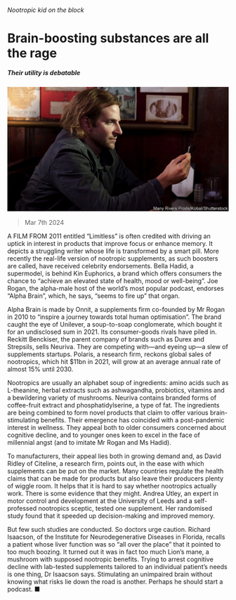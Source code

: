 ###### Nootropic kid on the block

# Brain-boosting substances are all the rage 

##### Their utility is debatable 

![image](images/20240309_WBP504.jpg) 

> Mar 7th 2024 

A FILM FROM 2011 entitled “Limitless” is often credited with driving an uptick in interest in products that improve focus or enhance memory. It depicts a struggling writer whose life is transformed by a smart pill. More recently the real-life version of nootropic supplements, as such boosters are called, have received celebrity endorsements. Bella Hadid, a supermodel, is behind Kin Euphorics, a brand which offers consumers the chance to “achieve an elevated state of health, mood or well-being”. Joe Rogan, the alpha-male host of the world’s most popular podcast, endorses “Alpha Brain”, which, he says, “seems to fire up” that organ. 

Alpha Brain is made by Onnit, a supplements firm co-founded by Mr Rogan in 2010 to “inspire a journey towards total human optimisation”. The brand caught the eye of Unilever, a soup-to-soap conglomerate, which bought it for an undisclosed sum in 2021. Its consumer-goods rivals have piled in. Reckitt Benckiser, the parent company of brands such as Durex and Strepsils, sells Neuriva. They are competing with—and eyeing up—a slew of supplements startups. Polaris, a research firm, reckons global sales of nootropics, which hit $11bn in 2021, will grow at an average annual rate of almost 15% until 2030. 

Nootropics are usually an alphabet soup of ingredients: amino acids such as L-theanine, herbal extracts such as ashwagandha, probiotics, vitamins and a bewildering variety of mushrooms. Neuriva contains branded forms of coffee-fruit extract and phosphatidylserine, a type of fat. The ingredients are being combined to form novel products that claim to offer various brain-stimulating benefits. Their emergence has coincided with a post-pandemic interest in wellness. They appeal both to older consumers concerned about cognitive decline, and to younger ones keen to excel in the face of millennial angst (and to imitate Mr Rogan and Ms Hadid).

To manufacturers, their appeal lies both in growing demand and, as David Ridley of Citeline, a research firm, points out, in the ease with which supplements can be put on the market. Many countries regulate the health claims that can be made for products but also leave their producers plenty of wiggle room. It helps that it is hard to say whether nootropics actually work. There is some evidence that they might. Andrea Utley, an expert in motor control and development at the University of Leeds and a self-professed nootropics sceptic, tested one supplement. Her randomised study found that it speeded up decision-making and improved memory.

But few such studies are conducted. So doctors urge caution. Richard Isaacson, of the Institute for Neurodegenerative Diseases in Florida, recalls a patient whose liver function was so “all over the place” that it pointed to too much boozing. It turned out it was in fact too much Lion’s mane, a mushroom with supposed nootropic benefits. Trying to arrest cognitive decline with lab-tested supplements tailored to an individual patient’s needs is one thing, Dr Isaacson says. Stimulating an unimpaired brain without knowing what risks lie down the road is another. Perhaps he should start a podcast. ■


